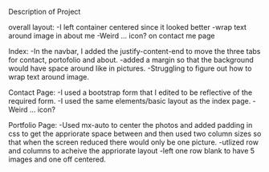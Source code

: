 Description of Project

overall layout:
-I left container centered since it looked better
-wrap text around image in about me
-Weird ... icon? on contact me page

Index:
-In the navbar, I added the justify-content-end to move the three tabs for contact, portofolio and about. 
-added a margin so that the background would have space around like in pictures.
-Struggling to figure out how to wrap text around image. 

Contact Page:
-I used a bootstrap form that I edited to be reflective of the required form.
-I used the same elements/basic layout as the index page. 
-Weird ... icon?

Portfolio Page:
-Used mx-auto to center the photos and added padding in css to get the appriorate space between and then used two column sizes so that when the screen reduced there would only be one picture. 
-utlized row and columns to acheive the appriorate layout
-left one row blank to have 5 images and one off centered. 
